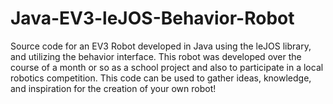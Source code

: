 # Java-EV3-leJOS-Behavior-Robot
Source code for an EV3 Robot developed in Java using the leJOS library, and utilizing the behavior interface. This robot was developed over the course of a month or so as a school project and also to participate in a local robotics competition. This code can be used to gather ideas, knowledge, and inspiration for the creation of your own robot!
